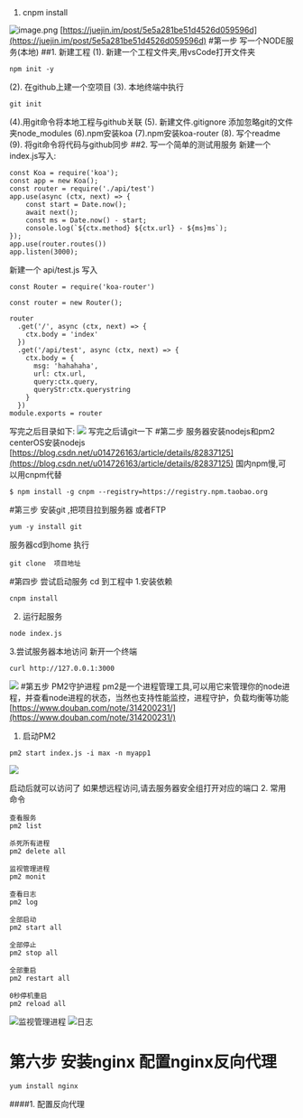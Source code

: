 ##
1. cnpm install

![image.png](https://upload-images.jianshu.io/upload_images/16670204-a7c22be1564685b4.png?imageMogr2/auto-orient/strip%7CimageView2/2/w/1240)
[https://juejin.im/post/5e5a281be51d4526d059596d](https://juejin.im/post/5e5a281be51d4526d059596d)
#第一步 写一个NODE服务(本地)
##1. 新建工程
(1). 新建一个工程文件夹,用vsCode打开文件夹
```
npm init -y
```
(2). 在github上建一个空项目
(3). 本地终端中执行
```
git init
```
(4).用git命令将本地工程与github关联
(5). 新建文件.gitignore 添加忽略git的文件夹node_modules
(6).npm安装koa
(7).npm安装koa-router
(8). 写个readme
(9). 将git命令将代码与github同步
##2. 写一个简单的测试用服务
新建一个index.js写入:
```
const Koa = require('koa');
const app = new Koa();
const router = require('./api/test')
app.use(async (ctx, next) => {
    const start = Date.now();
    await next();
    const ms = Date.now() - start;
    console.log(`${ctx.method} ${ctx.url} - ${ms}ms`);
});
app.use(router.routes())
app.listen(3000);
```
新建一个 api/test.js 写入
```
const Router = require('koa-router')

const router = new Router();

router
  .get('/', async (ctx, next) => {
    ctx.body = 'index'
  })
  .get('/api/test', async (ctx, next) => {
    ctx.body = {
      msg: 'hahahaha',
      url: ctx.url,
      query:ctx.query,
      queryStr:ctx.querystring
    }
  })
module.exports = router
```
写完之后目录如下:
![](https://upload-images.jianshu.io/upload_images/16670204-2c633fcf7b47d445.png?imageMogr2/auto-orient/strip%7CimageView2/2/w/1240)
写完之后请git一下
#第二步 服务器安装nodejs和pm2
centerOS安装nodejs
[https://blog.csdn.net/u014726163/article/details/82837125](https://blog.csdn.net/u014726163/article/details/82837125)
国内npm慢,可以用cnpm代替
```
$ npm install -g cnpm --registry=https://registry.npm.taobao.org
```
#第三步 安装git ,把项目拉到服务器 或者FTP
```
yum -y install git
```
服务器cd到home
执行
```
git clone  项目地址
```
#第四步 尝试启动服务
cd 到工程中
1.安装依赖
```
cnpm install
```
2. 运行起服务
```
node index.js
```
3.尝试服务器本地访问
新开一个终端
```
curl http://127.0.0.1:3000
```
![](https://upload-images.jianshu.io/upload_images/16670204-f1bb49d4096cd89f.png?imageMogr2/auto-orient/strip%7CimageView2/2/w/1240)
#第五步 PM2守护进程
pm2是一个进程管理工具,可以用它来管理你的node进程，并查看node进程的状态，当然也支持性能监控，进程守护，负载均衡等功能
[https://www.douban.com/note/314200231/](https://www.douban.com/note/314200231/)
1. 启动PM2
```
pm2 start index.js -i max -n myapp1
```
![](https://upload-images.jianshu.io/upload_images/16670204-3fcab323bfa459a0.png?imageMogr2/auto-orient/strip%7CimageView2/2/w/1240)

启动后就可以访问了
如果想远程访问,请去服务器安全组打开对应的端口
2. 常用命令
```
查看服务
pm2 list

杀死所有进程
pm2 delete all

监视管理进程
pm2 monit

查看日志
pm2 log

全部启动
pm2 start all

全部停止
pm2 stop all

全部重启
pm2 restart all

0秒停机重启
pm2 reload all
```
![监视管理进程](https://upload-images.jianshu.io/upload_images/16670204-c23a71371dcb44df.png?imageMogr2/auto-orient/strip%7CimageView2/2/w/1240)
![日志](https://upload-images.jianshu.io/upload_images/16670204-88e5a09fa3e11d40.png?imageMogr2/auto-orient/strip%7CimageView2/2/w/1240)
# 第六步 安装nginx 配置nginx反向代理
```
yum install nginx
```
####1. 配置反向代理